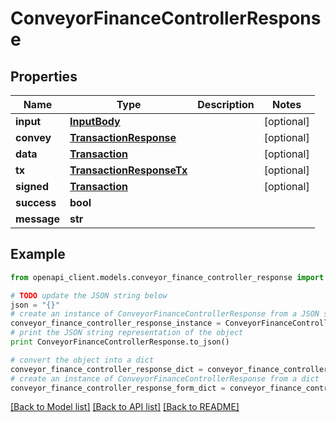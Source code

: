 # ConveyorFinanceControllerResponse


## Properties
Name | Type | Description | Notes
------------ | ------------- | ------------- | -------------
**input** | [**InputBody**](InputBody.md) |  | [optional] 
**convey** | [**TransactionResponse**](TransactionResponse.md) |  | [optional] 
**data** | [**Transaction**](Transaction.md) |  | [optional] 
**tx** | [**TransactionResponseTx**](TransactionResponseTx.md) |  | [optional] 
**signed** | [**Transaction**](Transaction.md) |  | [optional] 
**success** | **bool** |  | 
**message** | **str** |  | 

## Example

```python
from openapi_client.models.conveyor_finance_controller_response import ConveyorFinanceControllerResponse

# TODO update the JSON string below
json = "{}"
# create an instance of ConveyorFinanceControllerResponse from a JSON string
conveyor_finance_controller_response_instance = ConveyorFinanceControllerResponse.from_json(json)
# print the JSON string representation of the object
print ConveyorFinanceControllerResponse.to_json()

# convert the object into a dict
conveyor_finance_controller_response_dict = conveyor_finance_controller_response_instance.to_dict()
# create an instance of ConveyorFinanceControllerResponse from a dict
conveyor_finance_controller_response_form_dict = conveyor_finance_controller_response.from_dict(conveyor_finance_controller_response_dict)
```
[[Back to Model list]](../README.md#documentation-for-models) [[Back to API list]](../README.md#documentation-for-api-endpoints) [[Back to README]](../README.md)


